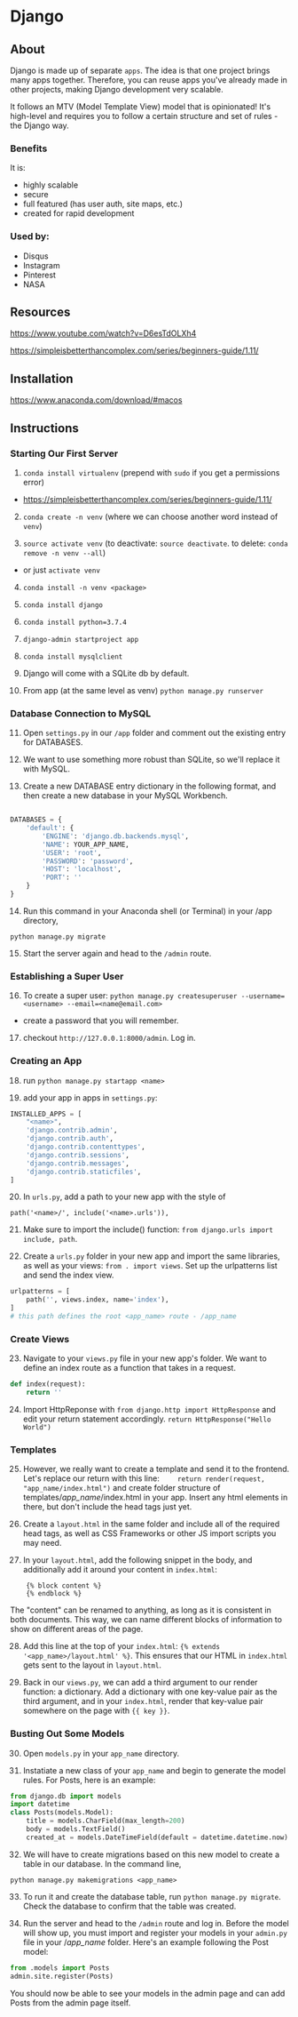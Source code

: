 # Django

## About

Django is made up of separate `apps`. The idea is that one project brings many apps together. Therefore, you can reuse apps you've already made in other projects, making Django development very scalable.

It follows an MTV (Model Template View) model that is opinionated! It's high-level and requires you to follow a certain structure and set of rules - the Django way. 

### Benefits

It is:
- highly scalable
- secure
- full featured (has user auth, site maps, etc.)
- created for rapid development

### Used by:
- Disqus
- Instagram
- Pinterest
- NASA


## Resources
https://www.youtube.com/watch?v=D6esTdOLXh4

https://simpleisbetterthancomplex.com/series/beginners-guide/1.11/


## Installation 

https://www.anaconda.com/download/#macos


## Instructions 

### Starting Our First Server

1. `conda install virtualenv` (prepend with `sudo` if you get a permissions error)

- https://simpleisbetterthancomplex.com/series/beginners-guide/1.11/

2. `conda create -n venv` (where we can choose another word instead of `venv`)

3. `source activate venv` (to deactivate: `source deactivate`. to delete: `conda remove -n venv --all`)
  - or just `activate venv`

4. `conda install -n venv <package>`

5. `conda install django`

6. `conda install python=3.7.4`

7. `django-admin startproject app`

8. `conda install mysqlclient`

9. Django will come with a SQLite db by default.

10. From app (at the same level as venv) `python manage.py runserver`  

### Database Connection to MySQL

11. Open `settings.py` in our `/app` folder and comment out the existing entry for DATABASES. 

12. We want to use something more robust than SQLite, so we'll replace it with MySQL.

13. Create a new DATABASE entry dictionary in the following format, and then create a new database in your MySQL Workbench.

```python

DATABASES = {
    'default': {
        'ENGINE': 'django.db.backends.mysql',
        'NAME': YOUR_APP_NAME,
        'USER': 'root',
        'PASSWORD': 'password',
        'HOST': 'localhost',
        'PORT': ''
    }
}


```

14. Run this command in your Anaconda shell (or Terminal) in your /app directory,

`python manage.py migrate`

15. Start the server again and head to the `/admin` route. 

### Establishing a Super User

16. To create a super user: `python manage.py createsuperuser --username=<username> --email=<name@email.com>`
- create a password that you will remember. 

17. checkout `http://127.0.0.1:8000/admin`. Log in.

### Creating an App

18. run `python manage.py startapp <name>`

19. add your app in apps in `settings.py`:

```python
INSTALLED_APPS = [
    "<name>",
    'django.contrib.admin',
    'django.contrib.auth',
    'django.contrib.contenttypes',
    'django.contrib.sessions',
    'django.contrib.messages',
    'django.contrib.staticfiles',
]

```

20. In `urls.py`, add a path to your new app with the style of 

`path('<name>/', include('<name>.urls')),`

21. Make sure to import the include() function: `from django.urls import include, path`. 

22. Create a `urls.py` folder in your new app and import the same libraries, as well as your views: `from . import views`. Set up the urlpatterns list and send the index view.

```python
urlpatterns = [
    path('', views.index, name='index'),
]
# this path defines the root <app_name> route - /app_name

```

### Create Views

23. Navigate to your `views.py` file in your new app's folder. We want to define an index route as a function that takes in a request.

```py
def index(request):
    return ''
```

24. Import HttpReponse with `from django.http import HttpResponse` and edit your return statement accordingly.
    `return HttpResponse("Hello World")`

### Templates

25. However, we really want to create a template and send it to the frontend. Let's replace our return with this line:
`    return render(request, "app_name/index.html")` and create folder structure of templates/*app_name*/index.html in your app. Insert any html elements in there, but don't include the head tags just yet.

26. Create a `layout.html` in the same folder and include all of the required head tags, as well as CSS Frameworks or other JS import scripts you may need.

27. In your `layout.html`, add the following snippet in the body, and additionally add it around your content in `index.html`:
```
    {% block content %}
    {% endblock %}
```
The "content" can be renamed to anything, as long as it is consistent in both documents. This way, we can name different blocks of information to show on different areas of the page.

28. Add this line at the top of your `index.html`: `{% extends '<app_name>/layout.html' %}`. This ensures that our HTML in `index.html` gets sent to the layout in `layout.html`.

29. Back in our `views.py`, we can add a third argument to our render function: a dictionary. Add a dictionary with one key-value pair as the third argument, and in your `index.html`, render that key-value pair somewhere on the page with `{{ key }}`.

### Busting Out Some Models

30. Open `models.py` in your `app_name` directory.

31. Instatiate a new class of your `app_name` and begin to generate the model rules. For Posts, here is an example:

```python
from django.db import models
import datetime
class Posts(models.Model):
    title = models.CharField(max_length=200)
    body = models.TextField()
    created_at = models.DateTimeField(default = datetime.datetime.now)

```

32. We will have to create migrations based on this new model to create a table in our database. In the command line, 

`python manage.py makemigrations <app_name>`

33. To run it and create the database table, run `python manage.py migrate`. Check the database to confirm that the table was created.

34. Run the server and head to the `/admin` route and log in. Before the model will show up, you must import and register your models in your `admin.py` file in your /*app_name* folder. Here's an example following the Post model:

```python
from .models import Posts
admin.site.register(Posts)
```

You should now be able to see your models in the admin page and can add Posts from the admin page itself.


